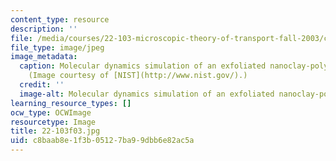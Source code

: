 ```yaml
---
content_type: resource
description: ''
file: /media/courses/22-103-microscopic-theory-of-transport-fall-2003/c8baab8e1f3b05127ba99dbb6e82ac5a_22-103f03.jpg
file_type: image/jpeg
image_metadata:
  caption: Molecular dynamics simulation of an exfoliated nanoclay-polymer composite.
    (Image courtesy of [NIST](http://www.nist.gov/).)
  credit: ''
  image-alt: Molecular dynamics simulation of an exfoliated nanoclay-polymer composite.
learning_resource_types: []
ocw_type: OCWImage
resourcetype: Image
title: 22-103f03.jpg
uid: c8baab8e-1f3b-0512-7ba9-9dbb6e82ac5a
---
```

